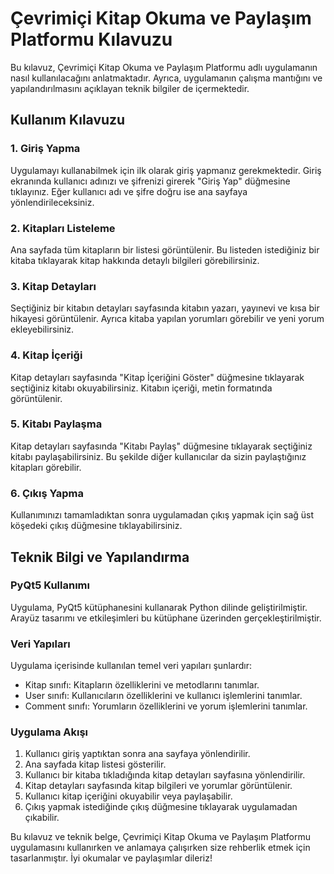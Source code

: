 # Çevrimiçi Kitap Okuma ve Paylaşım Platformu Kılavuzu

Bu kılavuz, Çevrimiçi Kitap Okuma ve Paylaşım Platformu adlı uygulamanın nasıl kullanılacağını anlatmaktadır. Ayrıca, uygulamanın çalışma mantığını ve yapılandırılmasını açıklayan teknik bilgiler de içermektedir.

## Kullanım Kılavuzu

### 1. Giriş Yapma

Uygulamayı kullanabilmek için ilk olarak giriş yapmanız gerekmektedir. Giriş ekranında kullanıcı adınızı ve şifrenizi girerek "Giriş Yap" düğmesine tıklayınız. Eğer kullanıcı adı ve şifre doğru ise ana sayfaya yönlendirileceksiniz.

### 2. Kitapları Listeleme

Ana sayfada tüm kitapların bir listesi görüntülenir. Bu listeden istediğiniz bir kitaba tıklayarak kitap hakkında detaylı bilgileri görebilirsiniz.

### 3. Kitap Detayları

Seçtiğiniz bir kitabın detayları sayfasında kitabın yazarı, yayınevi ve kısa bir hikayesi görüntülenir. Ayrıca kitaba yapılan yorumları görebilir ve yeni yorum ekleyebilirsiniz.

### 4. Kitap İçeriği

Kitap detayları sayfasında "Kitap İçeriğini Göster" düğmesine tıklayarak seçtiğiniz kitabı okuyabilirsiniz. Kitabın içeriği, metin formatında görüntülenir.

### 5. Kitabı Paylaşma

Kitap detayları sayfasında "Kitabı Paylaş" düğmesine tıklayarak seçtiğiniz kitabı paylaşabilirsiniz. Bu şekilde diğer kullanıcılar da sizin paylaştığınız kitapları görebilir.

### 6. Çıkış Yapma

Kullanımınızı tamamladıktan sonra uygulamadan çıkış yapmak için sağ üst köşedeki çıkış düğmesine tıklayabilirsiniz.

## Teknik Bilgi ve Yapılandırma

### PyQt5 Kullanımı

Uygulama, PyQt5 kütüphanesini kullanarak Python dilinde geliştirilmiştir. Arayüz tasarımı ve etkileşimleri bu kütüphane üzerinden gerçekleştirilmiştir.

### Veri Yapıları

Uygulama içerisinde kullanılan temel veri yapıları şunlardır:

- Kitap sınıfı: Kitapların özelliklerini ve metodlarını tanımlar.
- User sınıfı: Kullanıcıların özelliklerini ve kullanıcı işlemlerini tanımlar.
- Comment sınıfı: Yorumların özelliklerini ve yorum işlemlerini tanımlar.

### Uygulama Akışı

1. Kullanıcı giriş yaptıktan sonra ana sayfaya yönlendirilir.
2. Ana sayfada kitap listesi gösterilir.
3. Kullanıcı bir kitaba tıkladığında kitap detayları sayfasına yönlendirilir.
4. Kitap detayları sayfasında kitap bilgileri ve yorumlar görüntülenir.
5. Kullanıcı kitap içeriğini okuyabilir veya paylaşabilir.
6. Çıkış yapmak istediğinde çıkış düğmesine tıklayarak uygulamadan çıkabilir.

Bu kılavuz ve teknik belge, Çevrimiçi Kitap Okuma ve Paylaşım Platformu uygulamasını kullanırken ve anlamaya çalışırken size rehberlik etmek için tasarlanmıştır. İyi okumalar ve paylaşımlar dileriz!
